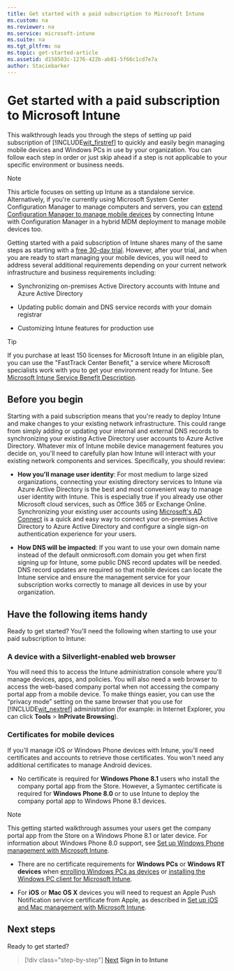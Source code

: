 ```yaml
---
title: Get started with a paid subscription to Microsoft Intune
ms.custom: na
ms.reviewer: na
ms.service: microsoft-intune
ms.suite: na
ms.tgt_pltfrm: na
ms.topic: get-started-article
ms.assetid: d158503c-1276-422b-ab81-5f66c1cd7e7a
author: Staciebarker
---
```


# Get started with a paid subscription to Microsoft Intune
This walkthrough leads you through the steps of setting up paid subscription of [!INCLUDE[wit_firstref](../includes/wit_firstref_md.md)] to quickly and easily begin managing mobile devices and Windows PCs in use by your organization. You can follow each step in order or just skip ahead if a step is not applicable to your specific environment or business needs.

>[!NOTE]
>This article focuses on setting up Intune as a standalone service. Alternatively, if you're currently using Microsoft System Center Configuration Manager to manage computers and servers, you can [extend Configuration Manager to manage mobile devices](https://technet.microsoft.com/library/jj884158.aspx) by connecting Intune with Configuration Manager in a hybrid MDM deployment to manage mobile devices too.

Getting started with a paid subscription of Intune shares many of the same steps as starting with a [free 30-day trial](/intune/understand/get-started-with-a-30-day-trial-of-microsoft-intune). However, after your trial, and when you are ready to start managing your mobile devices, you will need to address several additional requirements depending on your current network infrastructure and business requirements including:

-   Synchronizing on-premises Active Directory accounts with Intune and Azure Active Directory

-   Updating public domain and DNS service records with your domain registrar

-   Customizing Intune features for production use

>[!TIP]
>If you purchase at least 150 licenses for Microsoft Intune in an eligible plan, you can use the "FastTrack Center Benefit," a service where Microsoft specialists work with you to get your environment ready for Intune. See [Microsoft Intune Service Benefit Description](https://technet.microsoft.com/library/mt228265.aspx).

<!-- this section is unnecessary due to expand/collapse functionality

## About this guide
There are 9 steps in this guide, not including post-configuration tasks. Total time to read through these steps is about 30 minutes, or you can jump to a specific step.
1. [Sign into Intune](get-started-with-a-paid-subscription-to-microsoft-intune-step-1.md)
2. [Configure a custom domain name](get-started-with-a-paid-subscription-to-microsoft-intune-step-2.md)
3. [Synchronize Active Directory and add users](get-started-with-a-paid-subscription-to-microsoft-intune-step-3.md)
4. [Manage Intune licenses](get-started-with-a-paid-subscription-to-microsoft-intune-step-4.md)
5. [Organize users and devices](get-started-with-a-paid-subscription-to-microsoft-intune-step-5.md)
6. [Create policies and publish an app](get-started-with-a-paid-subscription-to-microsoft-intune-step-6.md)
7. [Customize the Company Portal](get-started-with-a-paid-subscription-to-microsoft-intune-step-7.md)
8. [Enroll computers](get-started-with-a-paid-subscription-to-microsoft-intune-step-8.md)
9. [Enroll mobile devices and install an app](get-started-with-a-paid-subscription-to-microsoft-intune-step-9.md)

[Post-configuration tasks](post-configuration-tasks.md)

-->

## Before you begin
Starting with a paid subscription means that you're ready to deploy Intune and make changes to your existing network infrastructure. This could range from simply adding or updating your internal and external DNS records to synchronizing your existing Active Directory user accounts to Azure Active Directory. Whatever mix of Intune  mobile device management features you decide on, you'll need to  carefully plan how Intune will interact with your existing network components and services. Specifically, you should review:

-   **How you'll manage user identity**:  For most medium to large sized organizations, connecting your existing directory services to Intune via Azure Active Directory is the best and most convenient way to manage user identity with Intune. This is especially true if you already use other Microsoft cloud services, such as Office 365 or Exchange Online. Synchronizing your existing user accounts using [Microsoft's AD Connect](https://www.microsoft.com/download/details.aspx?id=47594) is a quick and easy way to connect your on-premises Active Directory to Azure Active Directory and configure a single sign-on authentication experience for your users.

-   **How DNS will be impacted**: If you want to use your own domain name instead of the default onmicrosoft.com domain you get when first signing up for Intune, some public DNS record updates will be needed. DNS record updates are required so that mobile devices can locate the Intune service and ensure the management service for your subscription works correctly to manage all devices in use by your organization.

## Have the following items handy
Ready to get started? You'll need the following when starting to use your paid subscription to Intune:

### A device with a Silverlight-enabled web browser
You will need this to access the Intune administration console where you'll manage devices, apps, and policies. You will also need a web browser to access the web-based company portal when not accessing the company portal app from a mobile device. To make things easier, you can use the “privacy mode” setting on the same browser that you use for [!INCLUDE[wit_nextref](../includes/wit_nextref_md.md)] administration (for example: in Internet Explorer, you can click **Tools** &gt; **InPrivate Browsing**).

<!-- you get one of these when you sign up for Intune so they'll already have this. It's also discussed in the steps (and this is definitely not a trial!)

### Microsoft Online Services account
If you have an existing Microsoft Online Services account, you'll need the **administrator credentials** for that account. If you don’t have such an account you will need to get one wi.
-->

### Certificates for mobile devices
If you'll manage iOS or Windows Phone devices with Intune, you'll need certificates and accounts to retrieve those certificates. You won't need any additional certificates to manage Android devices.

- No certificate is required for **Windows Phone 8.1** users who install the company portal app from the Store. However, a Symantec certificate is required for **Windows Phone 8.0** or to use Intune to deploy the company portal app to Windows Phone 8.1 devices.

>[!NOTE]
>This getting started walkthrough assumes your users get the company portal app from the Store on a Windows Phone 8.1 or later device. For information about Windows Phone 8.0 support, see [Set up Windows Phone management with Microsoft Intune](set-up-windows-phone-management-with-microsoft-intune.md).

- There are no certificate requirements for **Windows PCs** or **Windows RT devices** when [enrolling Windows PCs as devices](/intune/enduser/enroll-your-device-in-intune-windows) or  [installing the Windows PC client for Microsoft Intune](/intune/deployuse/install-the-windows-pc-client-with-microsoft-intune).

- For **iOS** or **Mac OS X** devices you will need to request an Apple Push Notification service certificate from Apple, as described in [Set up iOS and Mac management with Microsoft Intune](/intune/deployuse/set-up-ios-and-mac-management-with-microsoft-intune).

## Next steps
Ready to get started?

>[!div class="step-by-step"]
[Next](.\get-started-with-a-paid-subscription-to-microsoft-intune-step-1)
**Sign in to Intune**

